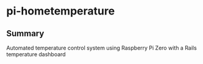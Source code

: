 # pi-hometemperature
## Summary
Automated temperature control system using Raspberry Pi Zero with a Rails temperature dashboard

